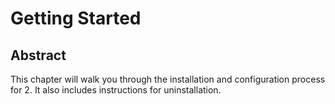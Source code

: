# Getting Started

## Abstract
This chapter will walk you through the installation and configuration process
for 2. It also includes instructions for uninstallation.

